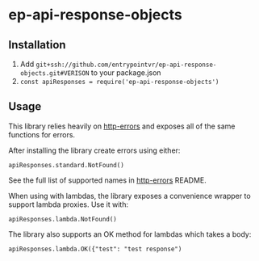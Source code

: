 # ep-api-response-objects

## Installation
1. Add `git+ssh://github.com/entrypointvr/ep-api-response-objects.git#VERISON` to your package.json
1. `const apiResponses = require('ep-api-response-objects')`

## Usage

This library relies heavily on [http-errors](https://github.com/jshttp/http-errors) and exposes all of the same
functions for errors.

After installing the library create errors using either:

`apiResponses.standard.NotFound()`

See the full list of supported names in [http-errors](https://github.com/jshttp/http-errors) README.

When using with lambdas, the library exposes a convenience wrapper to support lambda proxies. Use it with:

`apiResponses.lambda.NotFound()`

The library also supports an OK method for lambdas which takes a body:

`apiResponses.lambda.OK({"test": "test response")`